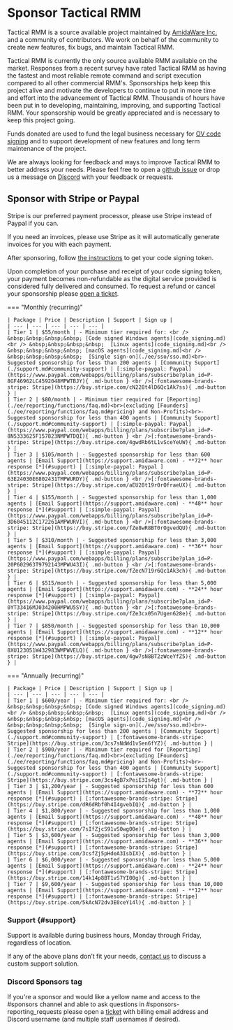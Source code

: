 # Sponsor Tactical RMM

Tactical RMM is a source available project maintained by [AmidaWare Inc.](https://github.com/amidaware) and a community of contributors. We work on behalf of the community to create new features, fix bugs, and maintain Tactical RMM.

Tactical RMM is currently the only source available RMM available on the market. Responses from a recent survey have rated Tactical RMM as having the fastest and most reliable remote command and script execution compared to all other commercial RMM's. Sponsorships help keep this project alive and motivate the developers to continue to put in more time and effort into the advancement of Tactical RMM. Thousands of hours have been put in to developing, maintaining, improving, and supporting Tactical RMM. Your sponsorship would be greatly appreciated and is necessary to keep this project going.

Funds donated are used to fund the legal business necessary for [OV code signing](code_signing.md#why-should-i-pay-for-code-signing) and to support development of new features and long term maintenance of the project.

We are always looking for feedback and ways to improve Tactical RMM to better address your needs. Please feel free to open a [github issue](https://github.com/amidaware/tacticalrmm/issues) or drop us a message on [Discord](https://discord.gg/upGTkWp) with your feedback or requests.

## Sponsor with Stripe or Paypal

Stripe is our preferred payment processor, please use Stripe instead of Paypal if you can.

If you need an invoices, please use Stripe as it will automatically generate invoices for you with each payment.

After sponsoring, follow [the instructions](code_signing.md#code-signing) to get your code signing token.

Upon completion of your purchase and receipt of your code signing token, your payment becomes non-refundable as the digital service provided is considered fully delivered and consumed. To request a refund or cancel your sponsorship please [open a ticket](https://support.amidaware.com/).


=== "Monthly (recurring)"

    | Package | Price | Description | Support | Sign up |
    | --- | --- | --- | --- | --- |
    | Tier 1 | $55/month | - Minimum tier required for: <br /> &nbsp;&nbsp;&nbsp;&nbsp; [Code signed Windows agents](code_signing.md)<br /> &nbsp;&nbsp;&nbsp;&nbsp;  [Linux agents](code_signing.md)<br /> &nbsp;&nbsp;&nbsp;&nbsp; [macOS agents](code_signing.md)<br /> &nbsp;&nbsp;&nbsp;&nbsp;  [Single sign-on](./ee/sso/sso.md)<br>- Suggested sponsorship for less than 200 agents | [Community Support](./support.md#community-support) | [:simple-paypal: Paypal](https://www.paypal.com/webapps/billing/plans/subscribe?plan_id=P-8GF46962LC4592048MPWTBJY){ .md-button } <br />[:fontawesome-brands-stripe: Stripe](https://buy.stripe.com/cN228t4lD6Qc1Ak7ss){ .md-button } |
    | Tier 2 | $80/month | - Minimum tier required for [Reporting](./ee/reporting/functions/faq.md)<br>(excluding [Founders](./ee/reporting/functions/faq.md#pricing) and Non-Profits)<br>- Suggested sponsorship for less than 400 agents | [Community Support](./support.md#community-support) | [:simple-paypal: Paypal](https://www.paypal.com/webapps/billing/plans/subscribe?plan_id=P-8N5333625F157823NMPWTDQI){ .md-button } <br />[:fontawesome-brands-stripe: Stripe](https://buy.stripe.com/4gwdRb6tL1vSceYeUW){ .md-button } |
    | Tier 3 | $105/month | - Suggested sponsorship for less than 600 agents | [Email Support](https://support.amidaware.com) - **72** hour response [*](#support) | [:simple-paypal: Paypal ](https://www.paypal.com/webapps/billing/plans/subscribe?plan_id=P-63E24030E6802431TMPWURDY){ .md-button } <br />[:fontawesome-brands-stripe: Stripe](https://buy.stripe.com/aEU28t19r0rOfraeUX){ .md-button } |
    | Tier 4 | $155/month | - Suggested sponsorship for less than 1,000 agents | [Email Support](https://support.amidaware.com) - **48** hour response [*](#support) | [:simple-paypal: Paypal](https://www.paypal.com/webapps/billing/plans/subscribe?plan_id=P-3D6045112C172261AMPWURVI){ .md-button } <br />[:fontawesome-brands-stripe: Stripe](https://buy.stripe.com/fZe8wR8BT0rOgvedQU){ .md-button } |
    | Tier 5 | $310/month | - Suggested sponsorship for less than 3,000 agents | [Email Support](https://support.amidaware.com) - **36** hour response [*](#support) | [:simple-paypal: Paypal](https://www.paypal.com/webapps/billing/plans/subscribe?plan_id=P-20P602963T9792143MPWU43I){ .md-button } <br />[:fontawesome-brands-stripe: Stripe](https://buy.stripe.com/fZecN719r6Qc1Ak3ch){ .md-button } |
    | Tier 6 | $515/month | - Suggested sponsorship for less than 5,000 agents | [Email Support](https://support.amidaware.com) - **24** hour response [*](#support) | [:simple-paypal: Paypal](https://www.paypal.com/webapps/billing/plans/subscribe?plan_id=P-0YT33416MJ034200HMPWU5SY){ .md-button } <br />[:fontawesome-brands-stripe: Stripe](https://buy.stripe.com/fZe3cx05n7Ugen628e){ .md-button } |
    | Tier 7 | $850/month | - Suggested sponsorship for less than 10,000 agents | [Email Support](https://support.amidaware.com) - **12** hour response [*](#support) | [:simple-paypal: Paypal](https://www.paypal.com/webapps/billing/plans/subscribe?plan_id=P-8XU123051W432983WMPWVELQ){ .md-button } <br />[:fontawesome-brands-stripe: Stripe](https://buy.stripe.com/4gw7sN8BT2zWceYfZ5){ .md-button } |

=== "Annually (recurring)"

    | Package | Price | Description | Support | Sign up |
    | --- | --- | --- | --- | --- |
    | Tier 1 | $600/year | - Minimum tier required for: <br /> &nbsp;&nbsp;&nbsp;&nbsp; [Code signed Windows agents](code_signing.md)<br /> &nbsp;&nbsp;&nbsp;&nbsp;  [Linux agents](code_signing.md)<br /> &nbsp;&nbsp;&nbsp;&nbsp; [macOS agents](code_signing.md)<br /> &nbsp;&nbsp;&nbsp;&nbsp;  [Single sign-on](./ee/sso/sso.md)<br>- Suggested sponsorship for less than 200 agents | [Community Support](./support.md#community-support) | [:fontawesome-brands-stripe: Stripe](https://buy.stripe.com/3cs7sNdWd1vSen6fYZ){ .md-button } |
    | Tier 2 | $900/year | - Minimum tier required for [Reporting](./ee/reporting/functions/faq.md)<br>(excluding [Founders](./ee/reporting/functions/faq.md#pricing) and Non-Profits)<br>- Suggested sponsorship for less than 400 agents | [Community Support](./support.md#community-support) | [:fontawesome-brands-stripe: Stripe](https://buy.stripe.com/3cs4gB7xPeiE3Is4gt){ .md-button } |
    | Tier 3 | $1,200/year | - Suggested sponsorship for less than 600 agents | [Email Support](https://support.amidaware.com) - **72** hour response [*](#support) | [:fontawesome-brands-stripe: Stripe](https://buy.stripe.com/dR6dRbf0h4I4gvebIQ){ .md-button } |
    | Tier 4 | $1,800/year | - Suggested sponsorship for less than 1,000 agents | [Email Support](https://support.amidaware.com) - **48** hour response [*](#support) | [:fontawesome-brands-stripe: Stripe](https://buy.stripe.com/7sIfZjcS91vS0wg00e){ .md-button } |
    | Tier 5 | $3,600/year | - Suggested sponsorship for less than 3,000 agents | [Email Support](https://support.amidaware.com) - **36** hour response [*](#support) | [:fontawesome-brands-stripe: Stripe](https://buy.stripe.com/3csfZj5pHdeA3IsbIX){ .md-button } |
    | Tier 6 | $6,000/year | - Suggested sponsorship for less than 5,000 agents | [Email Support](https://support.amidaware.com) - **24** hour response [*](#support) | [:fontawesome-brands-stripe: Stripe](https://buy.stripe.com/14k14p8BT1vS7YI00g){ .md-button } |
    | Tier 7 | $9,600/year | - Suggested sponsorship for less than 10,000 agents | [Email Support](https://support.amidaware.com) - **12** hour response [*](#support) | [:fontawesome-brands-stripe: Stripe](https://buy.stripe.com/5kAcN72dv3E0ceY14l){ .md-button } |


### Support {#support}
Support is available during business hours, Monday through Friday, regardless of location. 

If any of the above plans don’t fit your needs, [contact us](https://support.amidaware.com) to discuss a custom support solution.

### Discord Sponsors tag

If you're a sponsor and would like a yellow name and access to the #sponsors channel and able to ask questions in #sponsors-reporting_requests please open a [ticket](https://support.amidaware.com/) with billing email address and Discord username (and multiple staff usernames if desired).
